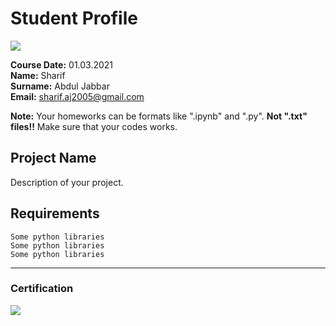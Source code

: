 # Student Profile
![](img/logo.png)

**Course Date:** 01.03.2021  
**Name:** Sharif  
**Surname:** Abdul Jabbar  
**Email:** sharif.aj2005@gmail.com 

**Note:** Your homeworks can be formats like ".ipynb" and ".py". **Not ".txt" files!!** Make sure that your codes works.  

## Project Name
Description of your project.

## Requirements
```
Some python libraries
Some python libraries
Some python libraries
```
---

### Certification
![](img/certificate_ex.png)

